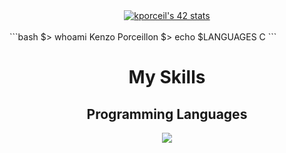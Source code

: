 <div align=center>
  <a href="https://github.com/oakoudad/badge42"><img src="https://badge.mediaplus.ma/colorfulwaves/kporceil" alt="kporceil's 42 stats" /></a>
  <br/>
  <br/>
</div>
```bash
$> whoami
  Kenzo Porceillon
$> echo $LANGUAGES
  C
```
<div align=center>
  <h1>My Skills</h1>
</div>
<div align=center>
  <h2>Programming Languages</h2>
</div>
<p align="center">
  <a href="https://skillicons.dev">
    <img src="https://skillicons.dev/icons?i=c,bash,git,neovim" />
  </a>
</p>
